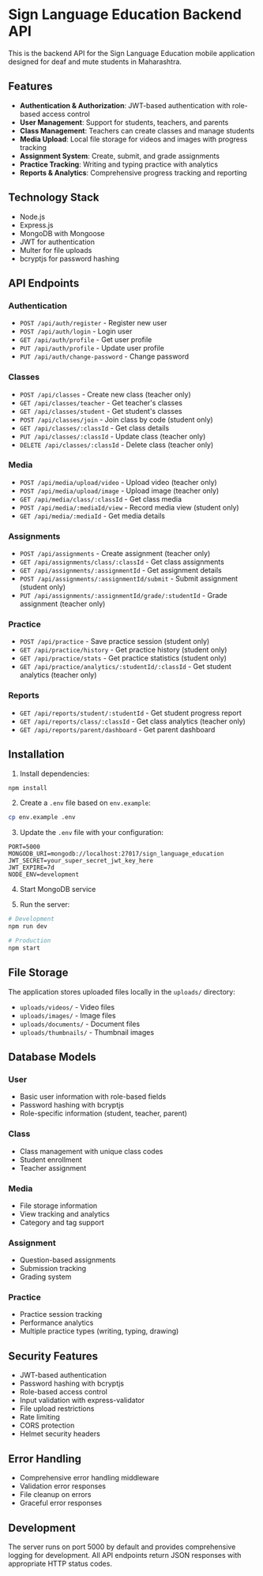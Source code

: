 # Sign Language Education Backend API

This is the backend API for the Sign Language Education mobile application designed for deaf and mute students in Maharashtra.

## Features

- **Authentication & Authorization**: JWT-based authentication with role-based access control
- **User Management**: Support for students, teachers, and parents
- **Class Management**: Teachers can create classes and manage students
- **Media Upload**: Local file storage for videos and images with progress tracking
- **Assignment System**: Create, submit, and grade assignments
- **Practice Tracking**: Writing and typing practice with analytics
- **Reports & Analytics**: Comprehensive progress tracking and reporting

## Technology Stack

- Node.js
- Express.js
- MongoDB with Mongoose
- JWT for authentication
- Multer for file uploads
- bcryptjs for password hashing

## API Endpoints

### Authentication
- `POST /api/auth/register` - Register new user
- `POST /api/auth/login` - Login user
- `GET /api/auth/profile` - Get user profile
- `PUT /api/auth/profile` - Update user profile
- `PUT /api/auth/change-password` - Change password

### Classes
- `POST /api/classes` - Create new class (teacher only)
- `GET /api/classes/teacher` - Get teacher's classes
- `GET /api/classes/student` - Get student's classes
- `POST /api/classes/join` - Join class by code (student only)
- `GET /api/classes/:classId` - Get class details
- `PUT /api/classes/:classId` - Update class (teacher only)
- `DELETE /api/classes/:classId` - Delete class (teacher only)

### Media
- `POST /api/media/upload/video` - Upload video (teacher only)
- `POST /api/media/upload/image` - Upload image (teacher only)
- `GET /api/media/class/:classId` - Get class media
- `POST /api/media/:mediaId/view` - Record media view (student only)
- `GET /api/media/:mediaId` - Get media details

### Assignments
- `POST /api/assignments` - Create assignment (teacher only)
- `GET /api/assignments/class/:classId` - Get class assignments
- `GET /api/assignments/:assignmentId` - Get assignment details
- `POST /api/assignments/:assignmentId/submit` - Submit assignment (student only)
- `PUT /api/assignments/:assignmentId/grade/:studentId` - Grade assignment (teacher only)

### Practice
- `POST /api/practice` - Save practice session (student only)
- `GET /api/practice/history` - Get practice history (student only)
- `GET /api/practice/stats` - Get practice statistics (student only)
- `GET /api/practice/analytics/:studentId/:classId` - Get student analytics (teacher only)

### Reports
- `GET /api/reports/student/:studentId` - Get student progress report
- `GET /api/reports/class/:classId` - Get class analytics (teacher only)
- `GET /api/reports/parent/dashboard` - Get parent dashboard

## Installation

1. Install dependencies:
```bash
npm install
```

2. Create a `.env` file based on `env.example`:
```bash
cp env.example .env
```

3. Update the `.env` file with your configuration:
```
PORT=5000
MONGODB_URI=mongodb://localhost:27017/sign_language_education
JWT_SECRET=your_super_secret_jwt_key_here
JWT_EXPIRE=7d
NODE_ENV=development
```

4. Start MongoDB service

5. Run the server:
```bash
# Development
npm run dev

# Production
npm start
```

## File Storage

The application stores uploaded files locally in the `uploads/` directory:
- `uploads/videos/` - Video files
- `uploads/images/` - Image files
- `uploads/documents/` - Document files
- `uploads/thumbnails/` - Thumbnail images

## Database Models

### User
- Basic user information with role-based fields
- Password hashing with bcryptjs
- Role-specific information (student, teacher, parent)

### Class
- Class management with unique class codes
- Student enrollment
- Teacher assignment

### Media
- File storage information
- View tracking and analytics
- Category and tag support

### Assignment
- Question-based assignments
- Submission tracking
- Grading system

### Practice
- Practice session tracking
- Performance analytics
- Multiple practice types (writing, typing, drawing)

## Security Features

- JWT-based authentication
- Password hashing with bcryptjs
- Role-based access control
- Input validation with express-validator
- File upload restrictions
- Rate limiting
- CORS protection
- Helmet security headers

## Error Handling

- Comprehensive error handling middleware
- Validation error responses
- File cleanup on errors
- Graceful error responses

## Development

The server runs on port 5000 by default and provides comprehensive logging for development. All API endpoints return JSON responses with appropriate HTTP status codes.
